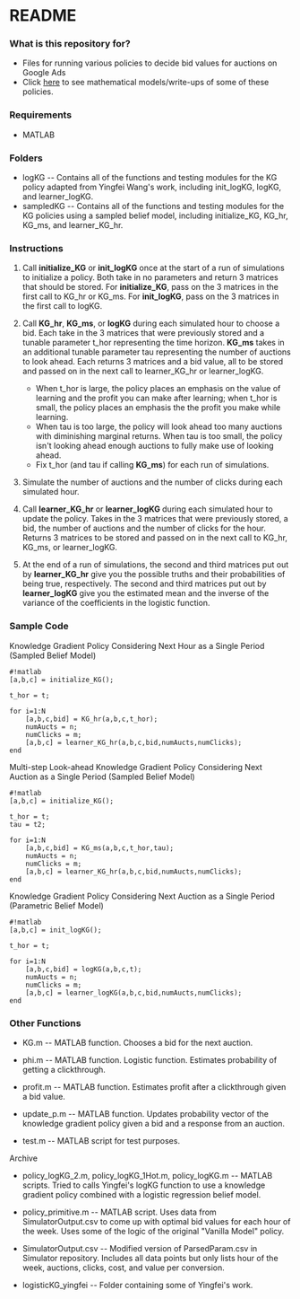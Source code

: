 # README #

### What is this repository for? ###

* Files for running various policies to decide bid values for auctions on Google Ads
* Click [here](https://www.overleaf.com/10139484dwhqqgbkvfrc#/37428144/) to see mathematical models/write-ups of some of these policies.

### Requirements ###
 
* MATLAB

### Folders ###

* logKG -- Contains all of the functions and testing modules for the KG policy adapted from Yingfei Wang's work, including init_logKG, logKG, and learner_logKG. 
* sampledKG -- Contains all of the functions and testing modules for the KG policies using a sampled belief model, including initialize_KG, KG_hr, KG_ms, and learner_KG_hr. 

### Instructions ###

1. Call **initialize_KG** or **init_logKG** once at the start of a run of simulations to initialize a policy. Both take in no parameters and return 3 matrices that should be stored. For **initialize_KG**, pass on the 3 matrices in the first call to KG_hr or KG_ms. For **init_logKG**, pass on the 3 matrices in the first call to logKG. 

2. Call **KG_hr**, **KG_ms**, or **logKG** during each simulated hour to choose a bid. Each take in the 3 matrices that were previously stored and a tunable parameter t_hor representing the time horizon. **KG_ms** takes in an additional tunable parameter tau representing the number of auctions to look ahead. Each returns 3 matrices and a bid value, all to be stored and passed on in the next call to learner_KG_hr or learner_logKG.
     * When t_hor is large, the policy places an emphasis on the value of learning and the profit you can make after learning; when t_hor is small, the policy places an emphasis the the profit you make while learning.
     * When tau is too large, the policy will look ahead too many auctions with diminishing marginal returns. When tau is too small, the policy isn't looking ahead enough auctions to fully make use of looking ahead. 
     * Fix t_hor (and tau if calling **KG_ms**) for each run of simulations.

3. Simulate the number of auctions and the number of clicks during each simulated hour.

4. Call **learner_KG_hr** or **learner_logKG** during each simulated hour to update the policy. Takes in the 3 matrices that were previously stored, a bid, the number of auctions and the number of clicks for the hour. Returns 3 matrices to be stored and passed on in the next call to KG_hr, KG_ms, or learner_logKG.

5. At the end of a run of simulations, the second and third matrices put out by **learner_KG_hr** give you the possible truths and their probabilities of being true, respectively. The second and third matrices put out by **learner_logKG** give you the estimated mean and the inverse of the variance of the coefficients in the logistic function.

### Sample Code ###

Knowledge Gradient Policy Considering Next Hour as a Single Period (Sampled Belief Model)

```
#!matlab
[a,b,c] = initialize_KG();

t_hor = t;

for i=1:N
    [a,b,c,bid] = KG_hr(a,b,c,t_hor);
    numAucts = n;
    numClicks = m;
    [a,b,c] = learner_KG_hr(a,b,c,bid,numAucts,numClicks);
end
```

Multi-step Look-ahead Knowledge Gradient Policy Considering Next Auction as a Single Period (Sampled Belief Model)

```
#!matlab
[a,b,c] = initialize_KG();

t_hor = t;
tau = t2;

for i=1:N
    [a,b,c,bid] = KG_ms(a,b,c,t_hor,tau);
    numAucts = n;
    numClicks = m;
    [a,b,c] = learner_KG_hr(a,b,c,bid,numAucts,numClicks);
end
```

Knowledge Gradient Policy Considering Next Auction as a Single Period (Parametric Belief Model)

```
#!matlab
[a,b,c] = init_logKG();

t_hor = t;

for i=1:N
    [a,b,c,bid] = logKG(a,b,c,t);
    numAucts = n;
    numClicks = m;
    [a,b,c] = learner_logKG(a,b,c,bid,numAucts,numClicks);
end
```

### Other Functions ###

* KG.m -- MATLAB function. Chooses a bid for the next auction.

* phi.m -- MATLAB function. Logistic function. Estimates probability of getting a clickthrough.

* profit.m -- MATLAB function. Estimates profit after a clickthrough given a bid value.

* update_p.m -- MATLAB function. Updates probability vector of the knowledge gradient policy given a bid and a response from an auction.

* test.m -- MATLAB script for test purposes. 

Archive

* policy_logKG_2.m, policy_logKG_1Hot.m, policy_logKG.m -- MATLAB scripts. Tried to calls Yingfei's logKG function to use a knowledge gradient policy combined with a logistic regression belief model. 

* policy_primitive.m -- MATLAB script. Uses data from SimulatorOutput.csv to come up with optimal bid values for each hour of the week. Uses some of the logic of the original "Vanilla Model" policy.

* SimulatorOutput.csv -- Modified version of ParsedParam.csv in Simulator repository. Includes all data points but only lists hour of the week, auctions, clicks, cost, and value per conversion.

* logisticKG_yingfei -- Folder containing some of Yingfei's work.